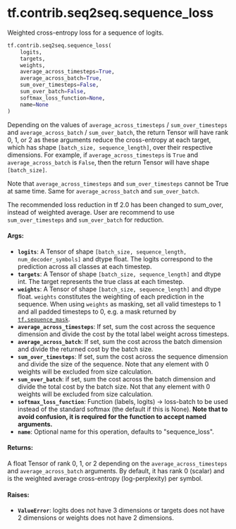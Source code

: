 <div itemscope itemtype="http://developers.google.com/ReferenceObject">
<meta itemprop="name" content="tf.contrib.seq2seq.sequence_loss" />
<meta itemprop="path" content="Stable" />
</div>

# tf.contrib.seq2seq.sequence_loss

Weighted cross-entropy loss for a sequence of logits.

``` python
tf.contrib.seq2seq.sequence_loss(
    logits,
    targets,
    weights,
    average_across_timesteps=True,
    average_across_batch=True,
    sum_over_timesteps=False,
    sum_over_batch=False,
    softmax_loss_function=None,
    name=None
)
```

<!-- Placeholder for "Used in" -->

Depending on the values of `average_across_timesteps` / `sum_over_timesteps`
and `average_across_batch` / `sum_over_batch`, the return Tensor will have
rank 0, 1, or 2 as these arguments reduce the cross-entropy at each target,
which has shape `[batch_size, sequence_length]`, over their respective
dimensions. For example, if `average_across_timesteps` is `True` and
`average_across_batch` is `False`, then the return Tensor will have shape
`[batch_size]`.

Note that `average_across_timesteps` and `sum_over_timesteps` cannot be True
at same time. Same for `average_across_batch` and `sum_over_batch`.

The recommended loss reduction in tf 2.0 has been changed to sum_over, instead
of weighted average. User are recommend to use `sum_over_timesteps` and
`sum_over_batch` for reduction.

#### Args:


* <b>`logits`</b>: A Tensor of shape
  `[batch_size, sequence_length, num_decoder_symbols]` and dtype float.
  The logits correspond to the prediction across all classes at each
  timestep.
* <b>`targets`</b>: A Tensor of shape `[batch_size, sequence_length]` and dtype
  int. The target represents the true class at each timestep.
* <b>`weights`</b>: A Tensor of shape `[batch_size, sequence_length]` and dtype
  float. `weights` constitutes the weighting of each prediction in the
  sequence. When using `weights` as masking, set all valid timesteps to 1
  and all padded timesteps to 0, e.g. a mask returned by <a href="../../../tf/sequence_mask.md"><code>tf.sequence_mask</code></a>.
* <b>`average_across_timesteps`</b>: If set, sum the cost across the sequence
  dimension and divide the cost by the total label weight across timesteps.
* <b>`average_across_batch`</b>: If set, sum the cost across the batch dimension and
  divide the returned cost by the batch size.
* <b>`sum_over_timesteps`</b>: If set, sum the cost across the sequence dimension and
  divide the size of the sequence. Note that any element with 0 weights will
  be excluded from size calculation.
* <b>`sum_over_batch`</b>: if set, sum the cost across the batch dimension and divide
  the total cost by the batch size. Not that any element with 0 weights will
  be excluded from size calculation.
* <b>`softmax_loss_function`</b>: Function (labels, logits) -> loss-batch
  to be used instead of the standard softmax (the default if this is None).
  **Note that to avoid confusion, it is required for the function to accept
  named arguments.**
* <b>`name`</b>: Optional name for this operation, defaults to "sequence_loss".


#### Returns:

A float Tensor of rank 0, 1, or 2 depending on the
`average_across_timesteps` and `average_across_batch` arguments. By default,
it has rank 0 (scalar) and is the weighted average cross-entropy
(log-perplexity) per symbol.



#### Raises:


* <b>`ValueError`</b>: logits does not have 3 dimensions or targets does not have 2
            dimensions or weights does not have 2 dimensions.